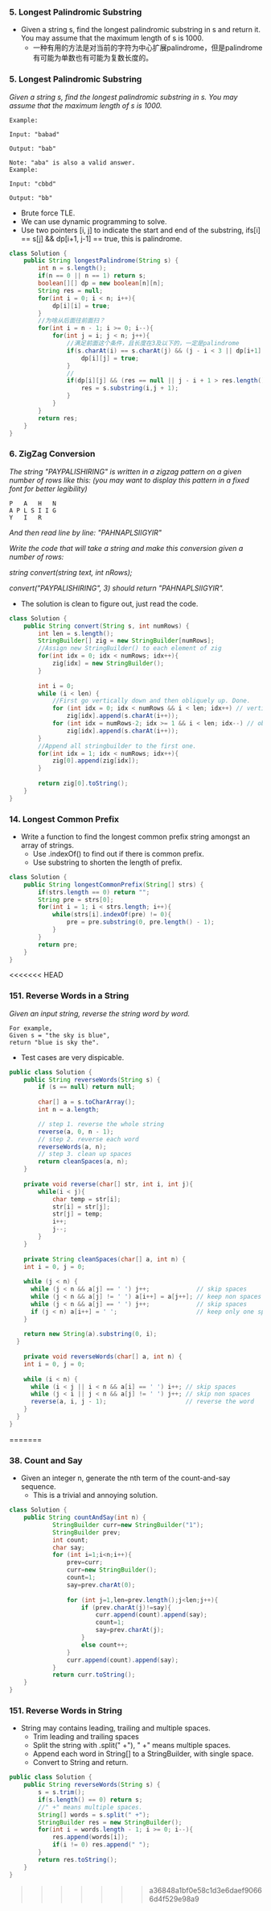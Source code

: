 ### 5. Longest Palindromic Substring
* Given a string s, find the longest palindromic substring in s and return it. You may assume that the maximum length of s is 1000.
    * 一种有用的方法是对当前的字符为中心扩展palindrome，但是palindrome有可能为单数也有可能为复数长度的。

 
###  5. Longest Palindromic Substring
*Given a string s, find the longest palindromic substring in s. You may assume that the maximum length of s is 1000.*
```
Example:

Input: "babad"

Output: "bab"

Note: "aba" is also a valid answer.
Example:

Input: "cbbd"

Output: "bb"
```
- Brute force TLE.
- We can use dynamic programming to solve.
- Use two pointers [i, j] to indicate the start and end of the substring, ifs[i] == s[j] && dp[i+1, j-1] == true, this is palindrome.

```java
class Solution {
    public String longestPalindrome(String s) {
        int n = s.length();
        if(n == 0 || n == 1) return s;
        boolean[][] dp = new boolean[n][n];
        String res = null;
        for(int i = 0; i < n; i++){
            dp[i][i] = true;
        }
        //为啥从后面往前面扫？
        for(int i = n - 1; i >= 0; i--){
            for(int j = i; j < n; j++){
                //满足前面这个条件，且长度在3及以下的，一定是palindrome
                if(s.charAt(i) == s.charAt(j) && (j - i < 3 || dp[i+1][j-1])){
                    dp[i][j] = true;
                }
                //
                if(dp[i][j] && (res == null || j - i + 1 > res.length())){
                    res = s.substring(i,j + 1);
                } 
            }
        }
        return res;
    }
}
```

### 6. ZigZag Conversion
*The string "PAYPALISHIRING" is written in a zigzag pattern on a given number of rows like this: (you may want to display this pattern in a fixed font for better legibility)*
```
P   A   H   N
A P L S I I G
Y   I   R
```
*And then read line by line: "PAHNAPLSIIGYIR"*

*Write the code that will take a string and make this conversion given a number of rows:*

*string convert(string text, int nRows);*

*convert("PAYPALISHIRING", 3) should return "PAHNAPLSIIGYIR".*

- The solution is clean to figure out, just read the code.

```java
class Solution {
    public String convert(String s, int numRows) {
        int len = s.length();
        StringBuilder[] zig = new StringBuilder[numRows];
        //Assign new StringBuilder() to each element of zig
        for(int idx = 0; idx < numRows; idx++){
            zig[idx] = new StringBuilder();
        }
        
        int i = 0;
        while (i < len) {
            //First go vertically down and then obliquely up. Done.
            for (int idx = 0; idx < numRows && i < len; idx++) // vertically down
                zig[idx].append(s.charAt(i++));
            for (int idx = numRows-2; idx >= 1 && i < len; idx--) // obliquely up
                zig[idx].append(s.charAt(i++));
        }
        //Append all stringbuilder to the first one.
        for(int idx = 1; idx < numRows; idx++){
            zig[0].append(zig[idx]);
        }
        
        return zig[0].toString();
    }
}
```


### 14. Longest Common Prefix

* Write a function to find the longest common prefix string amongst an array of strings.
    * Use .indexOf() to find out if there is common prefix.
    * Use substring to shorten the length of prefix.
```java
class Solution {
    public String longestCommonPrefix(String[] strs) {
        if(strs.length == 0) return "";
        String pre = strs[0];
        for(int i = 1; i < strs.length; i++){
            while(strs[i].indexOf(pre) != 0){
                pre = pre.substring(0, pre.length() - 1);
            }
        }
        return pre;
    }
}
```
<<<<<<< HEAD
### 151. Reverse Words in a String
*Given an input string, reverse the string word by word.*
```
For example,
Given s = "the sky is blue",
return "blue is sky the".
```
- Test cases are very dispicable.
```java
public class Solution {
    public String reverseWords(String s) {
        if (s == null) return null;
    
        char[] a = s.toCharArray();
        int n = a.length;

        // step 1. reverse the whole string
        reverse(a, 0, n - 1);
        // step 2. reverse each word
        reverseWords(a, n);
        // step 3. clean up spaces
        return cleanSpaces(a, n);
    }
    
    private void reverse(char[] str, int i, int j){
        while(i < j){
            char temp = str[i];
            str[i] = str[j];
            str[j] = temp;
            i++;
            j--;
        }
    }
    
    private String cleanSpaces(char[] a, int n) {
    int i = 0, j = 0;
      
    while (j < n) {
      while (j < n && a[j] == ' ') j++;             // skip spaces
      while (j < n && a[j] != ' ') a[i++] = a[j++]; // keep non spaces
      while (j < n && a[j] == ' ') j++;             // skip spaces
      if (j < n) a[i++] = ' ';                      // keep only one space
    }
  
    return new String(a).substring(0, i);
  }
    
    private void reverseWords(char[] a, int n) {
    int i = 0, j = 0;
      
    while (i < n) {
      while (i < j || i < n && a[i] == ' ') i++; // skip spaces
      while (j < i || j < n && a[j] != ' ') j++; // skip non spaces
      reverse(a, i, j - 1);                      // reverse the word
    }
  }
}
```
=======
### 38. Count and Say
* Given an integer n, generate the nth term of the count-and-say sequence.
    * This is a trivial and annoying solution.
```java
class Solution {
    public String countAndSay(int n) {
            StringBuilder curr=new StringBuilder("1");
	    	StringBuilder prev;
	    	int count;
	    	char say;
	        for (int i=1;i<n;i++){
	        	prev=curr;
	 	        curr=new StringBuilder();       
	 	        count=1;
	 	        say=prev.charAt(0);
	 	        
	 	        for (int j=1,len=prev.length();j<len;j++){
	 	        	if (prev.charAt(j)!=say){
	 	        		curr.append(count).append(say);
	 	        		count=1;
	 	        		say=prev.charAt(j);
	 	        	}
	 	        	else count++;
	 	        }
	 	        curr.append(count).append(say);
	        }	       	        
	        return curr.toString();
    }
}
```

### 151. Reverse Words in String
* String may contains leading, trailing and multiple spaces.
    * Trim leading and trailing spaces
    * Split the string with .split(" +"), " +" means multiple spaces.
    * Append each word in String[] to a StringBuilder, with single space.
    * Convert to String and return.
```java
public class Solution {
    public String reverseWords(String s) {
        s = s.trim();
        if(s.length() == 0) return s;
        //" +" means multiple spaces.
        String[] words = s.split(" +");
        StringBuilder res = new StringBuilder();
        for(int i = words.length - 1; i >= 0; i--){
            res.append(words[i]);
            if(i != 0) res.append(" ");
        }
        return res.toString();
    }
}
```
>>>>>>> a36848a1bf0e58c1d3e6daef90666d4f529e98a9
